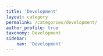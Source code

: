 ```yaml
---
title: 'Development'
layout: category
permalink: /categories/development/
author_profile: true
taxonomy: Development
sidebar:
    nav: 'Development'
---
```

